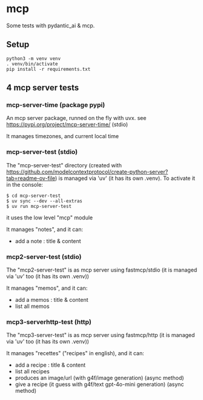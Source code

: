 # mcp

Some tests with pydantic_ai & mcp.

## Setup

    python3 -m venv venv
    . venv/bin/activate
    pip install -r requirements.txt

## 4 mcp server tests

### mcp-server-time (package pypi)

An mcp server package, runned on the fly with uvx. see https://pypi.org/project/mcp-server-time/ (stdio)

It manages timezones, and current local time


### mcp-server-test (stdio)

The "mcp-server-test" directory (created with https://github.com/modelcontextprotocol/create-python-server?tab=readme-ov-file) is managed via 'uv' (it has its own .venv). To activate it in the console:

    $ cd mcp-server-test
    $ uv sync --dev --all-extras
    $ uv run mcp-server-test

it uses the low level "mcp" module

It manages "notes", and it can:

- add a note : title & content


### mcp2-server-test (stdio)

The "mcp2-server-test" is as mcp server using fastmcp/stdio (it is managed via 'uv' too (it has its own .venv))

It manages "memos", and it can:

- add a memos : title & content
- list all memos

### mcp3-serverhttp-test (http)

The "mcp3-server-test" is as mcp server using fastmcp/http (it is managed via 'uv' too (it has its own .venv))

It manages "recettes" ("recipes" in english), and it can:

- add a recipe : title & content
- list all recipes
- produces an image/url (with g4f/image generation) (async method)
- give a recipe (it guess with g4f/text gpt-4o-mini generation) (async method)
